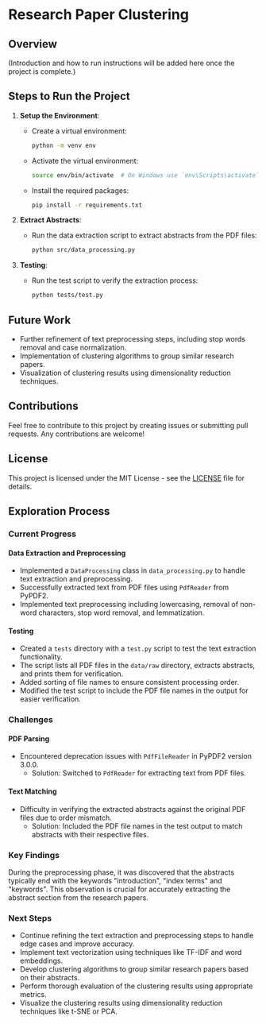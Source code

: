 # Research Paper Clustering

## Overview

(Introduction and how to run instructions will be added here once the project is complete.)

## Steps to Run the Project
1. **Setup the Environment**:
    - Create a virtual environment:
      ```bash
      python -m venv env
      ```
    - Activate the virtual environment:
      ```bash
      source env/bin/activate  # On Windows use `env\Scripts\activate`
      ```
    - Install the required packages:
      ```bash
      pip install -r requirements.txt
      ```

2. **Extract Abstracts**:
    - Run the data extraction script to extract abstracts from the PDF files:
      ```bash
      python src/data_processing.py
      ```

3. **Testing**:
    - Run the test script to verify the extraction process:
      ```bash
      python tests/test.py
      ```

## Future Work
- Further refinement of text preprocessing steps, including stop words removal and case normalization.
- Implementation of clustering algorithms to group similar research papers.
- Visualization of clustering results using dimensionality reduction techniques.

## Contributions
Feel free to contribute to this project by creating issues or submitting pull requests. Any contributions are welcome!

## License
This project is licensed under the MIT License - see the [LICENSE](LICENSE) file for details.

## Exploration Process

### Current Progress

#### Data Extraction and Preprocessing

- Implemented a `DataProcessing` class in `data_processing.py` to handle text extraction and preprocessing.
- Successfully extracted text from PDF files using `PdfReader` from PyPDF2.
- Implemented text preprocessing including lowercasing, removal of non-word characters, stop word removal, and lemmatization.

#### Testing

- Created a `tests` directory with a `test.py` script to test the text extraction functionality.
- The script lists all PDF files in the `data/raw` directory, extracts abstracts, and prints them for verification.
- Added sorting of file names to ensure consistent processing order.
- Modified the test script to include the PDF file names in the output for easier verification.

### Challenges

#### PDF Parsing

- Encountered deprecation issues with `PdfFileReader` in PyPDF2 version 3.0.0.
  - Solution: Switched to `PdfReader` for extracting text from PDF files.

#### Text Matching

- Difficulty in verifying the extracted abstracts against the original PDF files due to order mismatch.
  - Solution: Included the PDF file names in the test output to match abstracts with their respective files.

### Key Findings
During the preprocessing phase, it was discovered that the abstracts typically end with the keywords "introduction", "index terms" and "keywords". This observation is crucial for accurately extracting the abstract section from the research papers.

### Next Steps

- Continue refining the text extraction and preprocessing steps to handle edge cases and improve accuracy.
- Implement text vectorization using techniques like TF-IDF and word embeddings.
- Develop clustering algorithms to group similar research papers based on their abstracts.
- Perform thorough evaluation of the clustering results using appropriate metrics.
- Visualize the clustering results using dimensionality reduction techniques like t-SNE or PCA.

